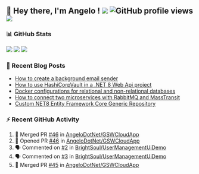 ## 👋 Hey there, I'm Angelo ! ![](https://img.shields.io/badge/Intel-Core_i5_12th-0071C5?style=for-the-badge&logo=intel&logoColor=white) ![GitHub profile views](https://komarev.com/ghpvc/?username=angelodotnet&color=blue&style=for-the-badge) <a href="https://www.buymeacoffee.com/angelodotnet" target="_blank"><img src="https://img.shields.io/badge/Buy%20Me%20A%20Coffee-FFDD00.svg?style=for-the-badge&logo=Buy-Me-A-Coffee&logoColor=black"></a>
<!--[![GitHub followers](https://img.shields.io/github/followers/angelodotnet?label=GitHub%20Followers&style=for-the-badge)](https://github.com/angelodotnet) -->
<!--<a href="https://dev.to/angelodotnet" target="_blank"><img src="https://img.shields.io/badge/dev.to-0A0A0A.svg?style=for-the-badge&logo=devdotto&logoColor=white"></a>-->
<!--
### HacktoberFest 2024
[![An image of @angeloit87's Holopin badges, which is a link to view their full Holopin profile](https://holopin.me/angeloit87)](https://holopin.io/@angeloit87)

### 📱 Contact me
<a href="https://dev.to/angelodotnet"><img src="https://img.shields.io/badge/dev.to-0A0A0A.svg?style=for-the-badge&logo=devdotto&logoColor=white"></a>
-->
### 📊 GitHub Stats
![](http://github-profile-summary-cards.vercel.app/api/cards/profile-details?username=angelodotnet&theme=darcula)
![](http://github-profile-summary-cards.vercel.app/api/cards/stats?username=angelodotnet&theme=darcula)
![](http://github-profile-summary-cards.vercel.app/api/cards/repos-per-language?username=angelodotnet&theme=darcula)

### 📝 Recent Blog Posts
<!-- BLOG-POST-LIST:START -->
- [How to create a background email sender](https://dev.to/angelodotnet/example-to-create-a-background-email-sender-31i)
- [How to use HashiCorpVault in a .NET 8 Web Api project](https://dev.to/angelodotnet/how-to-use-hashicorpvault-in-a-net-8-web-api-project-1f1m)
- [Docker configurations for relational and non-relational databases](https://dev.to/angelodotnet/docker-configurations-for-relational-and-non-relational-databases-ekc)
- [How to connect two microservices with RabbitMQ and MassTransit](https://dev.to/angelodotnet/making-two-microservices-communicate-using-rabbitmq-and-masstransit-2g8i)
- [Custom NET8 Entity Framework Core Generic Repository](https://dev.to/angelodotnet/custom-net8-entity-framework-core-generic-repository-35mn)
<!-- BLOG-POST-LIST:END -->

### ⚡ Recent GitHub Activity
<!--START_SECTION:activity-->
1. 🎉 Merged PR [#46](https://github.com/AngeloDotNet/GSWCloudApp/pull/46) in [AngeloDotNet/GSWCloudApp](https://github.com/AngeloDotNet/GSWCloudApp)
2. 💪 Opened PR [#46](https://github.com/AngeloDotNet/GSWCloudApp/pull/46) in [AngeloDotNet/GSWCloudApp](https://github.com/AngeloDotNet/GSWCloudApp)
3. 🗣 Commented on [#2](https://github.com/BrightSoul/UserManagementUiDemo/pull/2#issuecomment-2510293204) in [BrightSoul/UserManagementUiDemo](https://github.com/BrightSoul/UserManagementUiDemo)
4. 🗣 Commented on [#3](https://github.com/BrightSoul/UserManagementUiDemo/pull/3#issuecomment-2510292907) in [BrightSoul/UserManagementUiDemo](https://github.com/BrightSoul/UserManagementUiDemo)
5. 🎉 Merged PR [#45](https://github.com/AngeloDotNet/GSWCloudApp/pull/45) in [AngeloDotNet/GSWCloudApp](https://github.com/AngeloDotNet/GSWCloudApp)
<!--END_SECTION:activity-->
